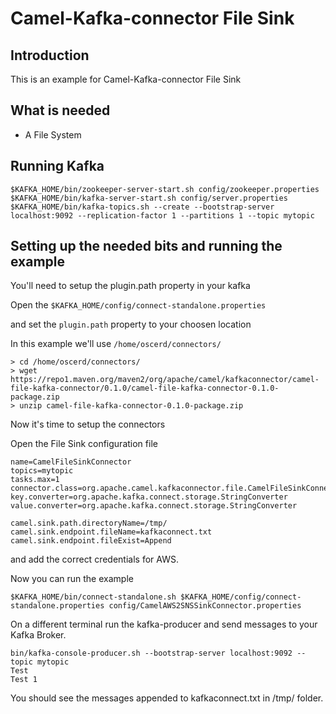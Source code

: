 # Camel-Kafka-connector File Sink

## Introduction

This is an example for Camel-Kafka-connector File Sink 

## What is needed

- A File System

## Running Kafka

```
$KAFKA_HOME/bin/zookeeper-server-start.sh config/zookeeper.properties
$KAFKA_HOME/bin/kafka-server-start.sh config/server.properties
$KAFKA_HOME/bin/kafka-topics.sh --create --bootstrap-server localhost:9092 --replication-factor 1 --partitions 1 --topic mytopic
```

## Setting up the needed bits and running the example

You'll need to setup the plugin.path property in your kafka

Open the `$KAFKA_HOME/config/connect-standalone.properties`

and set the `plugin.path` property to your choosen location

In this example we'll use `/home/oscerd/connectors/`

```
> cd /home/oscerd/connectors/
> wget https://repo1.maven.org/maven2/org/apache/camel/kafkaconnector/camel-file-kafka-connector/0.1.0/camel-file-kafka-connector-0.1.0-package.zip
> unzip camel-file-kafka-connector-0.1.0-package.zip
```

Now it's time to setup the connectors

Open the File Sink configuration file

```
name=CamelFileSinkConnector
topics=mytopic
tasks.max=1
connector.class=org.apache.camel.kafkaconnector.file.CamelFileSinkConnector
key.converter=org.apache.kafka.connect.storage.StringConverter
value.converter=org.apache.kafka.connect.storage.StringConverter

camel.sink.path.directoryName=/tmp/
camel.sink.endpoint.fileName=kafkaconnect.txt
camel.sink.endpoint.fileExist=Append
```

and add the correct credentials for AWS.

Now you can run the example

```
$KAFKA_HOME/bin/connect-standalone.sh $KAFKA_HOME/config/connect-standalone.properties config/CamelAWS2SNSSinkConnector.properties
```

On a different terminal run the kafka-producer and send messages to your Kafka Broker.

```
bin/kafka-console-producer.sh --bootstrap-server localhost:9092 --topic mytopic
Test 
Test 1
```

You should see the messages appended to kafkaconnect.txt in /tmp/ folder.

